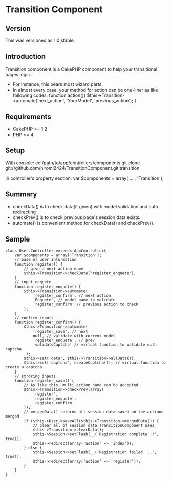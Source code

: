 # Transition Component #

## Version ##

This was versioned as 1.0 stable.

## Introduction ##

Transition component is a CakePHP component to help your transitional pages logic.

- For instance, this bears most wizard parts.
- In almost every case, your method for action can be one-liner as like following codes:
		function action(){
			$this->Transition->automate('next_action', 'YourModel', 'previous_action');
		}

## Requirements ##

- CakePHP >= 1.2
- PHP >= 4

## Setup ##

With console:
	cd /path/to/app/controllers/components
	git clone git://github.com/hiromi2424/TransitionComponent.git transition

In controller's property section:
	var $components = array( ... , 'Transition');

## Summary ##

- checkData() is to check data(if given) with model validation and auto redirecting
- checkPrev() is to check previous page's session data exists.
- automate() is convenient method for checkData() and checkPrev().

## Sample ##

	class UsersController extends AppController{
		var $components = array('Transition');
		// base of user information
		function register() {
			// give a next action name
			$this->Transition->checkData('register_enquete');
		}
		// input enquete
		function register_enquete() {
			$this->Transition->automate(
				'register_confirm', // next action
				'Enquete', // model name to validate
				'register_confirm' // previous action to check
			);
		}
		// confirm inputs
		function register_confirm() {
			$this->Transition->automate(
				'register_save', // next
				null, // validate with current model
				'register_enquete', // prev
				'validateCaptcha' // virtual function to validate with captcha
			 );
			$this->set('data', $this->Transition->allData());
			$this->set('captcha', createCaptcha()); // virtual function to create a captcha
		}
		// stroring inputs
		function register_save() {
			// As like this, multi action name can be accepted
			$this->Transition->checkPrev(array(
				'register',
				'register_enquete',
				'register_confirm'
			));
			// mergedData() returns all session data saved on the actions merged
			if ($this->User->saveAll($this->Transition->mergedData()) {
				// Clear all of session data TransitionComponent uses
				$this->Transition->clearData();
				$this->Session->setFlash(__('Registration complete !!', true));
				$this->redirect(array('action' => 'index'));
			} else {
				$this->Session->setFlash(__('Registration failed ...', true));
				$this->redirect(array('action' => 'register'));
			}
		}
	}
